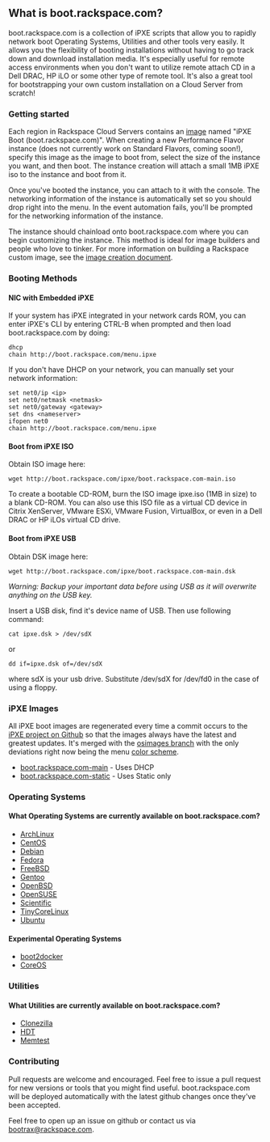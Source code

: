 ## What is boot.rackspace.com?

boot.rackspace.com is a collection of iPXE scripts that allow you to rapidly network boot Operating Systems, Utilities and other tools very easily.  It allows you the flexibility of booting installations without having to go track down and download installation media.  It's especially useful for remote access environments when you don't want to utilize remote attach CD in a Dell DRAC, HP iLO or some other type of remote tool.  It's also a great tool for bootstrapping your own custom installation on a Cloud Server from scratch!

### Getting started

Each region in Rackspace Cloud Servers contains an [image](image_uuids.md) named "iPXE Boot (boot.rackspace.com)".  When creating a new Performance Flavor instance (does not currently work on Standard Flavors, coming soon!), specify this image as the image to boot from, select the size of the instance you want, and then boot.  The instance creation will attach a small 1MB iPXE iso to the instance and boot from it.  

Once you've booted the instance, you can attach to it with the console.  The networking information of the instance is automatically set so you should drop right into the menu.  In the event automation fails, you'll be prompted for the networking information of the instance.

The instance should chainload onto boot.rackspace.com where you can begin customizing the instance.  This method is ideal for image builders and people who love to tinker.  For more information on building a Rackspace custom image, see the [image creation document](image_creation.md).

### Booting Methods
#### NIC with Embedded iPXE

If your system has iPXE integrated in your network cards ROM, you can enter iPXE's CLI by entering CTRL-B when prompted and then load boot.rackspace.com by doing:

    dhcp
    chain http://boot.rackspace.com/menu.ipxe

If you don't have DHCP on your network, you can manually set your network information:

    set net0/ip <ip>
    set net0/netmask <netmask>
    set net0/gateway <gateway>
    set dns <nameserver>
    ifopen net0
    chain http://boot.rackspace.com/menu.ipxe

#### Boot from iPXE ISO

Obtain ISO image here: 

    wget http://boot.rackspace.com/ipxe/boot.rackspace.com-main.iso

To create a bootable CD-ROM, burn the ISO image ipxe.iso (1MB in size) to a blank CD-ROM.  You can also use this ISO file as a virtual CD device in Citrix XenServer, VMware ESXi, VMware Fusion, VirtualBox, or even in a Dell DRAC or HP iLOs virtual CD drive.

#### Boot from iPXE USB

Obtain DSK image here:

    wget http://boot.rackspace.com/ipxe/boot.rackspace.com-main.dsk

*Warning: Backup your important data before using USB as it will overwrite anything on the USB key.*

Insert a USB disk, find it's device name of USB. Then use following command: 

    cat ipxe.dsk > /dev/sdX 

or
    
    dd if=ipxe.dsk of=/dev/sdX 

where sdX is your usb drive.  Substitute /dev/sdX for /dev/fd0 in the case of using a floppy.

### iPXE Images

All iPXE boot images are regenerated every time a commit occurs to the [iPXE project on Github](https://github.com/ipxe/ipxe) so that the images always have the latest and greatest updates.  It's merged with the [osimages branch](https://github.com/amesserl/ipxe/tree/osimages) with the only deviations right now being the menu [color scheme](https://github.com/amesserl/ipxe/blob/osimages/src/config/colour.h).

* [boot.rackspace.com-main](https://github.com/rackerlabs/boot_rax/blob/master/ipxe/boot.rackspace.com-main) - Uses DHCP
* [boot.rackspace.com-static](https://github.com/rackerlabs/boot_rax/blob/master/ipxe/boot.rackspace.com-static) - Uses Static only

### Operating Systems

#### What Operating Systems are currently available on boot.rackspace.com?

* [ArchLinux](https://www.archlinux.org)
* [CentOS](https://centos.org)
* [Debian](https://debian.org)
* [Fedora](https://fedoraproject.org)
* [FreeBSD](https://freebsd.org)
* [Gentoo](https://gentoo.org)
* [OpenBSD](http://openbsd.org)
* [OpenSUSE](http://opensuse.org)
* [Scientific](http://scientificlinux.org)
* [TinyCoreLinux](http://distro.ibiblio.org/tinycorelinux/)
* [Ubuntu](http://www.ubuntu.com/)

#### Experimental Operating Systems

* [boot2docker](https://github.com/boot2docker/boot2docker)
* [CoreOS](https://coreos.com/)

### Utilities

#### What Utilities are currently available on boot.rackspace.com?

* [Clonezilla](http://www.clonezilla.org/)
* [HDT](http://www.hdt-project.org/)
* [Memtest](http://www.memtest.org/)

### Contributing

Pull requests are welcome and encouraged.  Feel free to issue a pull request for new versions or tools that you might find useful.  boot.rackspace.com will be deployed automatically with the latest github changes once they've been accepted.

Feel free to open up an issue on github or contact us via <bootrax@rackspace.com>.